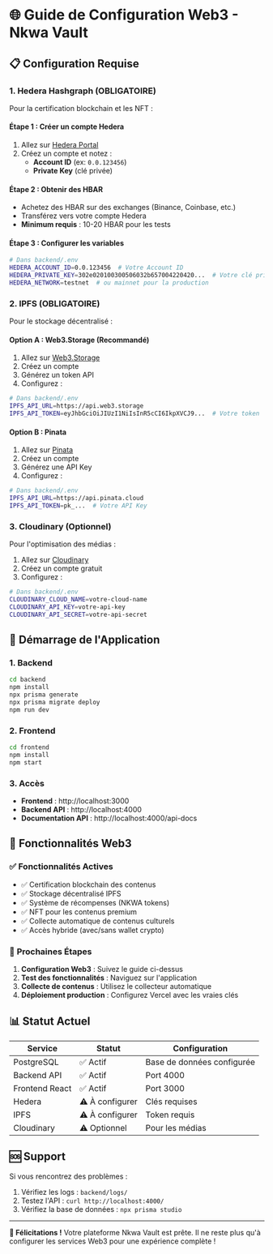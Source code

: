 # 🌐 Guide de Configuration Web3 - Nkwa Vault

## 📋 **Configuration Requise**

### 1. **Hedera Hashgraph** (OBLIGATOIRE)
Pour la certification blockchain et les NFT :

#### Étape 1 : Créer un compte Hedera
1. Allez sur [Hedera Portal](https://portal.hedera.com/)
2. Créez un compte et notez :
   - **Account ID** (ex: `0.0.123456`)
   - **Private Key** (clé privée)

#### Étape 2 : Obtenir des HBAR
- Achetez des HBAR sur des exchanges (Binance, Coinbase, etc.)
- Transférez vers votre compte Hedera
- **Minimum requis** : 10-20 HBAR pour les tests

#### Étape 3 : Configurer les variables
```bash
# Dans backend/.env
HEDERA_ACCOUNT_ID=0.0.123456  # Votre Account ID
HEDERA_PRIVATE_KEY=302e020100300506032b657004220420...  # Votre clé privée
HEDERA_NETWORK=testnet  # ou mainnet pour la production
```

### 2. **IPFS** (OBLIGATOIRE)
Pour le stockage décentralisé :

#### Option A : Web3.Storage (Recommandé)
1. Allez sur [Web3.Storage](https://web3.storage/)
2. Créez un compte
3. Générez un token API
4. Configurez :
```bash
# Dans backend/.env
IPFS_API_URL=https://api.web3.storage
IPFS_API_TOKEN=eyJhbGciOiJIUzI1NiIsInR5cCI6IkpXVCJ9...  # Votre token
```

#### Option B : Pinata
1. Allez sur [Pinata](https://pinata.cloud/)
2. Créez un compte
3. Générez une API Key
4. Configurez :
```bash
# Dans backend/.env
IPFS_API_URL=https://api.pinata.cloud
IPFS_API_TOKEN=pk_...  # Votre API Key
```

### 3. **Cloudinary** (Optionnel)
Pour l'optimisation des médias :
1. Allez sur [Cloudinary](https://cloudinary.com/)
2. Créez un compte gratuit
3. Configurez :
```bash
# Dans backend/.env
CLOUDINARY_CLOUD_NAME=votre-cloud-name
CLOUDINARY_API_KEY=votre-api-key
CLOUDINARY_API_SECRET=votre-api-secret
```

## 🚀 **Démarrage de l'Application**

### 1. **Backend**
```bash
cd backend
npm install
npx prisma generate
npx prisma migrate deploy
npm run dev
```

### 2. **Frontend**
```bash
cd frontend
npm install
npm start
```

### 3. **Accès**
- **Frontend** : http://localhost:3000
- **Backend API** : http://localhost:4000
- **Documentation API** : http://localhost:4000/api-docs

## 🔧 **Fonctionnalités Web3**

### ✅ **Fonctionnalités Actives**
- ✅ Certification blockchain des contenus
- ✅ Stockage décentralisé IPFS
- ✅ Système de récompenses (NKWA tokens)
- ✅ NFT pour les contenus premium
- ✅ Collecte automatique de contenus culturels
- ✅ Accès hybride (avec/sans wallet crypto)

### 🎯 **Prochaines Étapes**
1. **Configuration Web3** : Suivez le guide ci-dessus
2. **Test des fonctionnalités** : Naviguez sur l'application
3. **Collecte de contenus** : Utilisez le collecteur automatique
4. **Déploiement production** : Configurez Vercel avec les vraies clés

## 📊 **Statut Actuel**

| Service | Statut | Configuration |
|---------|--------|---------------|
| PostgreSQL | ✅ Actif | Base de données configurée |
| Backend API | ✅ Actif | Port 4000 |
| Frontend React | ✅ Actif | Port 3000 |
| Hedera | ⚠️ À configurer | Clés requises |
| IPFS | ⚠️ À configurer | Token requis |
| Cloudinary | ⚠️ Optionnel | Pour les médias |

## 🆘 **Support**

Si vous rencontrez des problèmes :
1. Vérifiez les logs : `backend/logs/`
2. Testez l'API : `curl http://localhost:4000/`
3. Vérifiez la base de données : `npx prisma studio`

---

**🎉 Félicitations !** Votre plateforme Nkwa Vault est prête. Il ne reste plus qu'à configurer les services Web3 pour une expérience complète !
